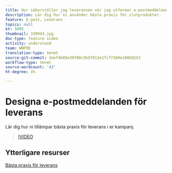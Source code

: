 ```yaml
---
title: Hur säkerställer jag leveransen när jag utformar e-postmeddelanden?
description: Lär dig hur ni använder bästa praxis för slutprodukter.
feature: E-post, Leverans
topics: null
kt: 5095
thumbnail: 330943.jpg
doc-type: feature video
activity: understand
team: WWFRE
translation-type: tm+mt
source-git-commit: 2eef4b85e39f80c5b5f012e17cf73b0e188b9253
workflow-type: tm+mt
source-wordcount: '43'
ht-degree: 4%

---
```



# Designa e-postmeddelanden för leverans

Lär dig hur ni tillämpar bästa praxis för leverans i er kampanj.

>[!VIDEO](https://video.tv.adobe.com/v/330943?quality=12)

## Ytterligare resurser

[Bästa praxis för leverans](https://experienceleague.adobe.com/docs/deliverability-learn/deliverability-best-practice-guide/introduction.html)
